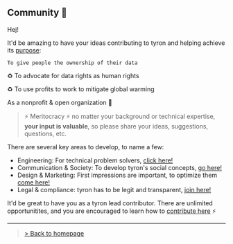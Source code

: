 ## Community :high_brightness:
Hej!

It'd be amazing to have your ideas contributing to tyron and helping achieve its [purpose](https://www.tyron.network/#the-purpose-of-tyron): 

```To give people the ownership of their data```

:recycle: To advocate for data rights as human rights

:recycle: To use profits to work to mitigate global warming

As a nonprofit & open organization :high_brightness:

> :zap: Meritocracy :zap: no matter your background or technical expertise, **your input is valuable**, so please share your ideas, suggestions, questions, etc. 

There are several key areas to develop, to name a few: 
- Engineering: For technical problem solvers, [click here!](../contributors/engineering.md)
- Communication & Society: To develop tyron's social concepts, [go here!](/contributors/communication&society.md)
- Design & Marketing: First impressions are important, to optimize them [come here!](/contributors/design&marketing.md)
- Legal & compliance: tyron has to be legit and transparent, [join here!](/contributors/legal&compliance.md)

It'd be great to have you as a tyron lead contributor. There are unlimited opportunitites, and you are encouraged to learn how to [contribute here](/howToContribute.md) :zap:

---

> <a href="/">> Back to homepage</a>

